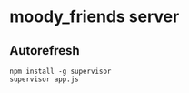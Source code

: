 moody_friends server
====================

## Autorefresh

    npm install -g supervisor
    supervisor app.js

